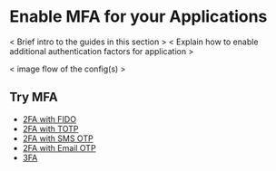 # Enable MFA for your Applications

< Brief intro to the guides in this section > < Explain how to enable
additional authentication factors for application >

< image flow of the config(s) > 

## Try MFA
- [2FA with FIDO](../../mfa/2fa-fido)
- [2FA with TOTP](../../mfa/2fa-totp)
- [2FA with SMS OTP](../../mfa/2fa-sms-otp)
- [2FA with Email OTP](../../mfa/2fa-sms-otp)
- [3FA](../../mfa/3fa-basic-fido-biometrics)